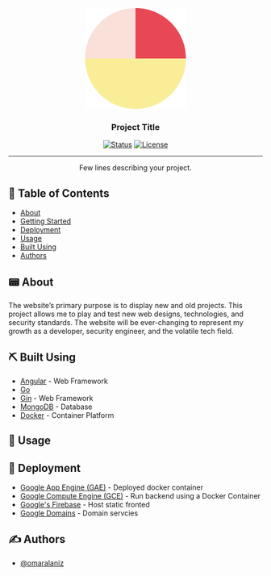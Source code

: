 <p align="center">
  <a href="" rel="noopener">
 <img width=200px height=200px src="frontend/omarswebsite/src/assets/o-logo.svg" alt="Project logo"></a>
</p>

<h3 align="center">Project Title</h3>

<div align="center">

[![Status](https://img.shields.io/badge/status-active-success.svg)]()
[![License](https://img.shields.io/badge/license-MIT-blue.svg)](/LICENSE)

</div>

---

<p align="center"> Few lines describing your project.
    <br> 
</p>

## 📝 Table of Contents

- [About](#about)
- [Getting Started](#getting_started)
- [Deployment](#deployment)
- [Usage](#usage)
- [Built Using](#built_using)
- [Authors](#authors)

## 📟 About <a name = "about"></a>

The website’s primary purpose is to display new and old projects. This project allows me to play and test new web designs, technologies, and security standards. The website will be ever-changing to represent my growth as a developer, security engineer, and the volatile tech field. 

## ⛏️ Built Using <a name = "built_using"></a>

- [Angular](https://angular.io/) - Web Framework
- [Go](https://golang.org/)
- [Gin](https://github.com/gin-gonic/gin) - Web Framework
- [MongoDB](https://www.mongodb.com/) - Database
- [Docker](https://www.docker.com/) - Container Platform

## 🎈 Usage <a name="usage"></a>




## 🚀 Deployment <a name = "deployment"></a>

- [Google App Engine (GAE)](https://cloud.google.com/) - Deployed docker container
- [Google Compute Engine (GCE)](https://cloud.google.com/) - Run backend using a Docker Container
- [Google's Firebase](https://firebase.google.com/) - Host static fronted
- [Google Domains](https://domains.google/) - Domain servcies

## ✍️ Authors <a name = "authors"></a>

- [@omaralaniz](https://github.com/omaralaniz) 